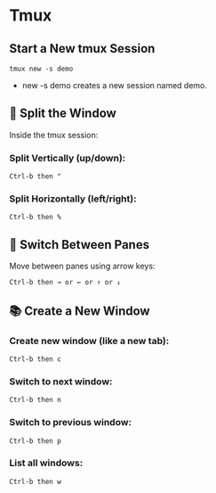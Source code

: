 # Tmux

## Start a New tmux Session
```
tmux new -s demo
```
* new -s demo creates a new session named demo.

## 📐 Split the Window
Inside the tmux session:
### Split Vertically (up/down):
```
Ctrl-b then "
```
### Split Horizontally (left/right):
```
Ctrl-b then %
```

## 🔄 Switch Between Panes
Move between panes using arrow keys:
```
Ctrl-b then → or ← or ↑ or ↓
```

## 📚 Create a New Window
### Create new window (like a new tab):
```
Ctrl-b then c
```
### Switch to next window:
```
Ctrl-b then n
```
### Switch to previous window:
```
Ctrl-b then p
```
### List all windows:
```
Ctrl-b then w
```

